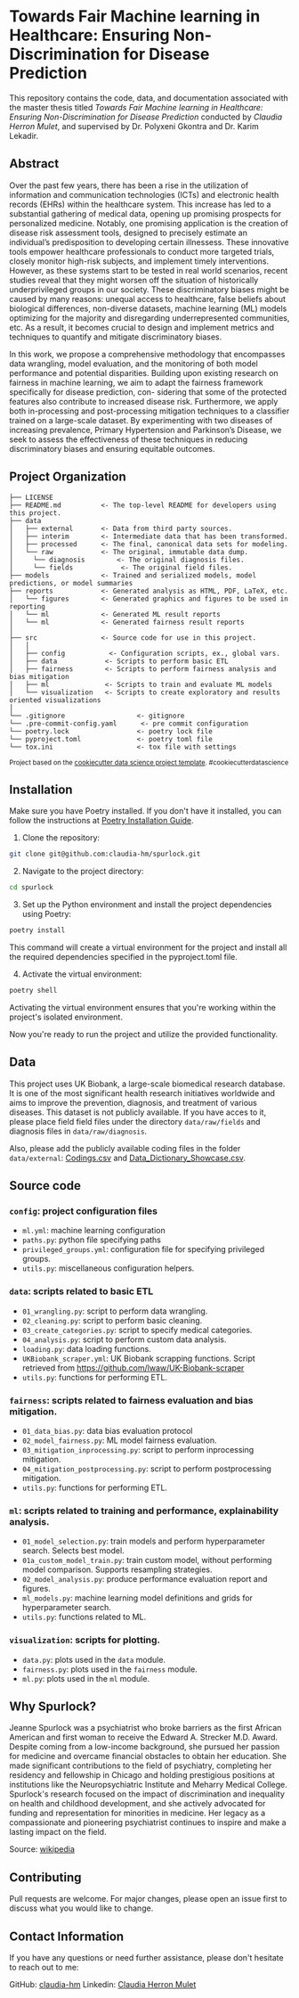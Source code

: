 
Towards Fair Machine learning in Healthcare: Ensuring Non-Discrimination for Disease Prediction
==============================

This repository contains the code, data, and documentation associated with the master thesis titled *Towards Fair Machine learning in Healthcare: Ensuring Non-Discrimination for Disease Prediction* conducted by *Claudia Herron Mulet*, and supervised by Dr. Polyxeni Gkontra and Dr. Karim Lekadir.

## Abstract

Over the past few years, there has been a rise in the utilization of information and communication technologies (ICTs) and electronic health records (EHRs) within the healthcare system. This increase has led to a substantial gathering of medical data, opening up promising prospects for personalized medicine. Notably, one promising application is the creation of disease risk assessment tools, designed to precisely estimate an individual’s predisposition to developing certain illnessess. These innovative tools empower healthcare professionals to conduct more targeted trials, closely monitor high-risk subjects, and implement timely interventions. However, as these systems start to be tested in real world scenarios, recent studies reveal that they might worsen off the situation of historically underprivileged groups in our society. These discriminatory biases might be caused by many reasons: unequal access to healthcare, false beliefs about biological differences, non-diverse datasets, machine learning (ML) models optimizing for the majority and disregarding underrepresented communities, etc. As a result, it becomes crucial to design and implement metrics and techniques to quantify and mitigate discriminatory biases.

In this work, we propose a comprehensive methodology that encompasses data wrangling, model evaluation, and the monitoring of both model performance and potential disparities. Building upon existing research on fairness in machine learning, we aim to adapt the fairness framework specifically for disease prediction, con- sidering that some of the protected features also contribute to increased disease risk. Furthermore, we apply both in-processing and post-processing mitigation techniques to a classifier trained on a large-scale dataset. By experimenting with two diseases of increasing prevalence, Primary Hypertension and Parkinson’s Disease, we seek to assess the effectiveness of these techniques in reducing discriminatory biases and ensuring equitable outcomes.

## Project Organization

    ├── LICENSE
    ├── README.md          <- The top-level README for developers using this project.
    ├── data
    │   ├── external       <- Data from third party sources.
    │   ├── interim        <- Intermediate data that has been transformed.
    │   ├── processed      <- The final, canonical data sets for modeling.
    │   └── raw            <- The original, immutable data dump.
    │     └── diagnosis        <- The original diagnosis files.
    │     └── fields            <- The original field files.
    ├── models             <- Trained and serialized models, model predictions, or model summaries
    ├── reports            <- Generated analysis as HTML, PDF, LaTeX, etc.
    │   └── figures        <- Generated graphics and figures to be used in reporting
    │   └── ml             <- Generated ML result reports
    │   └── ml             <- Generated fairness result reports
    │
    ├── src                <- Source code for use in this project.
    │   │
    │   ├── config           <- Configuration scripts, ex., global vars.
    │   ├── data            <- Scripts to perform basic ETL
    │   ├── fairness        <- Scripts to perform fairness analysis and bias mitigation
    │   ├── ml              <- Scripts to train and evaluate ML models
    │   └── visualization   <- Scripts to create exploratory and results oriented visualizations
    │
    └── .gitignore                  <- gitignore
    └── .pre-commit-config.yaml      <- pre commit configuration
    └── poetry.lock                 <- poetry lock file
    └── pyproject.toml              <- poetry toml file
    └── tox.ini                     <- tox file with settings 

<p><small>Project based on the <a target="_blank" href="https://drivendata.github.io/cookiecutter-data-science/">cookiecutter data science project template</a>. #cookiecutterdatascience</small></p>


## Installation
Make sure you have Poetry installed. If you don't have it installed, you can follow the instructions at [Poetry Installation Guide](https://python-poetry.org/docs/).
1. Clone the repository:
```bash
git clone git@github.com:claudia-hm/spurlock.git
```
2. Navigate to the project directory:
```bash
cd spurlock
```
 3. Set up the Python environment and install the project dependencies using Poetry:
```bash
poetry install
```
This command will create a virtual environment for the project and install all the required dependencies specified in the pyproject.toml file.

4. Activate the virtual environment:
```bash
poetry shell
```

Activating the virtual environment ensures that you're working within the project's isolated environment.

Now you're ready to run the project and utilize the provided functionality.

## Data

This project uses UK Biobank, a large-scale biomedical research database. It is one of the most significant health research initiatives worldwide and aims to improve the prevention, diagnosis, and treatment of various diseases. This dataset is not publicly available. If you have acces to it, please place field field files under the directory `data/raw/fields` and diagnosis files in `data/raw/diagnosis`. 

Also, please add the publicly available coding files in the folder `data/external`: [Codings.csv](https://biobank.ctsu.ox.ac.uk/~bbdatan/Codings.csv) and [Data_Dictionary_Showcase.csv](https://biobank.ctsu.ox.ac.uk/~bbdatan/Data_Dictionary_Showcase.csv). 

## Source code 
### `config`: project configuration files
* `ml.yml`: machine learning configuration 
* `paths.py`: python file specifying paths
* `privileged_groups.yml`: configuration file for specifying privileged groups.
* `utils.py`: miscellaneous configuration helpers.

### `data`: scripts related to basic ETL
* `01_wrangling.py`: script to perform data wrangling. 
* `02_cleaning.py`: script to perform basic cleaning.
* `03_create_categories.py`: script to specify medical categories.
* `04_analysis.py`: script to perform custom data analysis.
* `loading.py`: data loading functions.
* `UKBiobank_scraper.yml`: UK Biobank scrapping functions. Script retrieved from https://github.com/lwaw/UK-Biobank-scraper
* `utils.py`: functions for performing ETL.

### `fairness`: scripts related to fairness evaluation and bias mitigation.
* `01_data_bias.py`: data bias evaluation protocol
* `02_model_fairness.py`: ML model fairness evaluation.
* `03_mitigation_inprocessing.py`: script to perform inprocessing mitigation.
* `04_mitigation_postprocessing.py`: script to perform postprocessing mitigation.
* `utils.py`: functions for performing ETL.


### `ml`: scripts related to training and performance, explainability analysis.
* `01_model_selection.py`: train models and perform hyperparameter search. Selects best model.
* `01a_custom_model_train.py`: train custom model, without performing model comparison. Supports resampling strategies.
* `02_model_analysis.py`: produce performance evaluation report and figures.
* `ml_models.py`: machine learning model definitions and grids for hyperparameter search.
* `utils.py`: functions related to ML.

### `visualization`: scripts for plotting.
* `data.py`: plots used in the `data` module.
* `fairness.py`: plots used in the `fairness` module.
* `ml.py`: plots used in the `ml` module.

## Why Spurlock?

Jeanne Spurlock was a psychiatrist who broke barriers as the first African American and first woman to receive the Edward A. Strecker M.D. Award. Despite coming from a low-income background, she pursued her passion for medicine and overcame financial obstacles to obtain her education. She made significant contributions to the field of psychiatry, completing her residency and fellowship in Chicago and holding prestigious positions at institutions like the Neuropsychiatric Institute and Meharry Medical College. Spurlock's research focused on the impact of discrimination and inequality on health and childhood development, and she actively advocated for funding and representation for minorities in medicine. Her legacy as a compassionate and pioneering psychiatrist continues to inspire and make a lasting impact on the field.

Source: [wikipedia](https://en.wikipedia.org/wiki/Jeanne_Spurlock)
## Contributing

Pull requests are welcome. For major changes, please open an issue first
to discuss what you would like to change.


## Contact Information

If you have any questions or need further assistance, please don't hesitate to reach out to me:

GitHub: [claudia-hm](https://github.com/claudia-hm)
Linkedin: [Claudia Herron Mulet](https://www.linkedin.com/in/claudiaherronmulet/)
